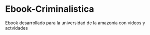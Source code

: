 # Ebook-Criminalistica
Ebook desarrollado para la universidad de la amazonia con videos y actvidades
